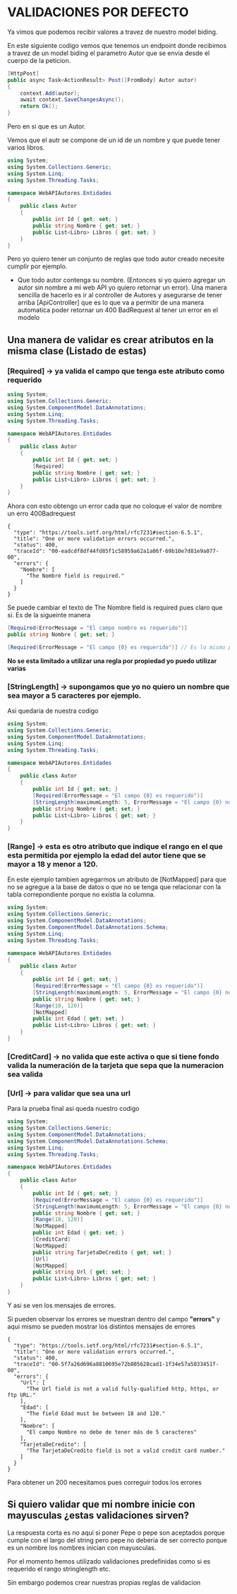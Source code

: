 # VALIDACIONES POR DEFECTO

Ya vimos que podemos recibir valores a travez de nuestro model biding.

En este siguiente codigo vemos que tenemos un endpoint donde recibimos a travez de un model biding el parametro Autor que se envia desde el cuerpo de la peticion.

```c#
[HttpPost]
public async Task<ActionResult> Post([FromBody] Autor autor)
{
    context.Add(autor);
    await context.SaveChangesAsync();
    return Ok();
}
```

Pero en si que es un Autor.

Vemos que el autr se compone de un id de un nombre y que puede tener varios libros. 

```c#
using System;
using System.Collections.Generic;
using System.Linq;
using System.Threading.Tasks;

namespace WebAPIAutores.Entidades
{
    public class Autor
    {
        public int Id { get; set; }
        public string Nombre { get; set; }
        public List<Libro> Libros { get; set; }
    }
}
```

Pero yo quiero tener un conjunto de reglas que todo autor creado necesite cumplir por ejemplo.

- Que todo autor contenga su nombre. (Entonces si yo quiero agregar un autor sin nombre a mi web API yo quiero retornar un error). Una manera sencilla de hacerlo es ir al controller de Autores y asegurarse de tener arriba [ApiController] que es lo que va a permitir de una manera automatica poder retornar un 400 BadRequest al tener un error en el modelo

## Una manera de validar es crear atributos en la misma clase (Listado de estas)


### [Required] -> ya valida el campo que tenga este atributo como requerido
```c#
using System;
using System.Collections.Generic;
using System.ComponentModel.DataAnnotations;
using System.Linq;
using System.Threading.Tasks;

namespace WebAPIAutores.Entidades
{
    public class Autor
    {
        public int Id { get; set; }
        [Required]
        public string Nombre { get; set; }
        public List<Libro> Libros { get; set; }
    }
}
```

Ahora con esto obtengo un error cada que no coloque el valor de nombre un erro 400Badrequest
```
{
  "type": "https://tools.ietf.org/html/rfc7231#section-6.5.1",
  "title": "One or more validation errors occurred.",
  "status": 400,
  "traceId": "00-eadcdf8df44fd85f1c58959a62a1a06f-69b10e7d81e9a077-00",
  "errors": {
    "Nombre": [
      "The Nombre field is required."
    ]
  }
}
```

Se puede cambiar el texto de The Nombre field is required pues claro que si. 
Es de la sigueinte manera
```c#
[Required(ErrorMessage = "El campo nombre es requerido")]
public string Nombre { get; set; }

[Required(ErrorMessage = "El campo {0} es requerido")] // Es lo mismo pero el {0} sustituye el nombre de la propiedad
```


**No se esta limitado a utilizar una regla por propiedad yo puedo utilizar varias**

### [StringLength] -> supongamos que yo no quiero un nombre que sea mayor a 5 caracteres por ejemplo.

Asi quedaria de nuestra codigo

```c#
using System;
using System.Collections.Generic;
using System.ComponentModel.DataAnnotations;
using System.Linq;
using System.Threading.Tasks;

namespace WebAPIAutores.Entidades
{
    public class Autor
    {
        public int Id { get; set; }
        [Required(ErrorMessage = "El campo {0} es requerido")]
        [StringLength(maximumLength: 5, ErrorMessage = "El campo {0} no debe de tener más de {1} caracteres")] // el {1} corresponde al valor de los caracteres en este caso es 5
        public string Nombre { get; set; }
        public List<Libro> Libros { get; set; }
    }
}
```


### [Range] -> esta es otro atributo que indique el rango en el que esta permitida por ejemplo la edad del autor tiene que se mayor a 18 y menor a 120.

En este ejemplo tambien agregarmos un atributo de [NotMapped] para que no se agregue a la base de datos o que no se tenga que relacionar con la tabla correpondiente porque no existia la columna.

```c#
using System;
using System.Collections.Generic;
using System.ComponentModel.DataAnnotations;
using System.ComponentModel.DataAnnotations.Schema;
using System.Linq;
using System.Threading.Tasks;

namespace WebAPIAutores.Entidades
{
    public class Autor
    {
        public int Id { get; set; }
        [Required(ErrorMessage = "El campo {0} es requerido")]
        [StringLength(maximumLength: 5, ErrorMessage = "El campo {0} no debe de tener más de {1} caracteres")]
        public string Nombre { get; set; }
        [Range(18, 120)]
        [NotMapped]
        public int Edad { get; set; }
        public List<Libro> Libros { get; set; }
    }
}
```

### [CreditCard] -> no valida que este activa o que si tiene fondo valida la numeración de la tarjeta que sepa que la numeracion sea valida

### [Url] -> para validar que sea una url


Para la prueba final asi queda nuestro codigo

```c#
using System;
using System.Collections.Generic;
using System.ComponentModel.DataAnnotations;
using System.ComponentModel.DataAnnotations.Schema;
using System.Linq;
using System.Threading.Tasks;

namespace WebAPIAutores.Entidades
{
    public class Autor
    {
        public int Id { get; set; }
        [Required(ErrorMessage = "El campo {0} es requerido")]
        [StringLength(maximumLength: 5, ErrorMessage = "El campo {0} no debe de tener más de {1} caracteres")]
        public string Nombre { get; set; }
        [Range(18, 120)]
        [NotMapped]
        public int Edad { get; set; }
        [CreditCard]
        [NotMapped]
        public string TarjetaDeCredito { get; set; }
        [Url]
        [NotMapped]
        public string Url { get; set; }
        public List<Libro> Libros { get; set; }
    }
}
```

Y asi se ven los mensajes de errores.

Si pueden observar los errores se muestran dentro del campo **"errors"** y aqui mismo se pueden mostrar los distintos mensajes de errores

```
{
  "type": "https://tools.ietf.org/html/rfc7231#section-6.5.1",
  "title": "One or more validation errors occurred.",
  "status": 400,
  "traceId": "00-5f7a26d696a8810695e72b805628cad1-1f34e57a5033451f-00",
  "errors": {
    "Url": [
      "The Url field is not a valid fully-qualified http, https, or ftp URL."
    ],
    "Edad": [
      "The field Edad must be between 18 and 120."
    ],
    "Nombre": [
      "El campo Nombre no debe de tener más de 5 caracteres"
    ],
    "TarjetaDeCredito": [
      "The TarjetaDeCredito field is not a valid credit card number."
    ]
  }
}
```

Para obtener un 200 necesitamos pues correguir todos los errores

## Si quiero validar que mi nombre inicie con mayusculas ¿estas validaciones sirven? 

La respuesta corta es no aquí si poner Pepe o pepe son aceptados porque cumple con el largo del string pero pepe no deberia de ser correcto porque es un nombre los nombres inician con mayusculas.

Por el momento hemos utilizado validaciones predefinidas como si es requerido el rango stringlength etc.

Sin embargo podemos crear nuestras propias reglas de validacion
